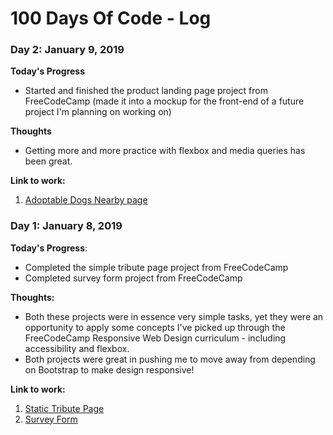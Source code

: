 # 100 Days Of Code - Log

### Day 2: January 9, 2019

**Today's Progress**
- Started and finished the product landing page project from FreeCodeCamp (made it into a mockup for the front-end of a future project I'm planning on working on)

**Thoughts**
- Getting more and more practice with flexbox and media queries has been great.

**Link to work:**
1. [Adoptable Dogs Nearby page](https://codepen.io/amyhenning/pen/PXdWoo)

### Day 1: January 8, 2019

**Today's Progress**:
- Completed the simple tribute page project from FreeCodeCamp
- Completed survey form project from FreeCodeCamp

**Thoughts:** 
- Both these projects were in essence very simple tasks, yet they were an opportunity to apply some concepts I've picked up through the FreeCodeCamp Responsive Web Design curriculum - including accessibility and flexbox.
- Both projects were great in pushing me to move away from depending on Bootstrap to make design responsive!

**Link to work:** 
1. [Static Tribute Page](https://codepen.io/amyhenning/pen/maKmRY)
2. [Survey Form](https://codepen.io/amyhenning/pen/jXpPOE)